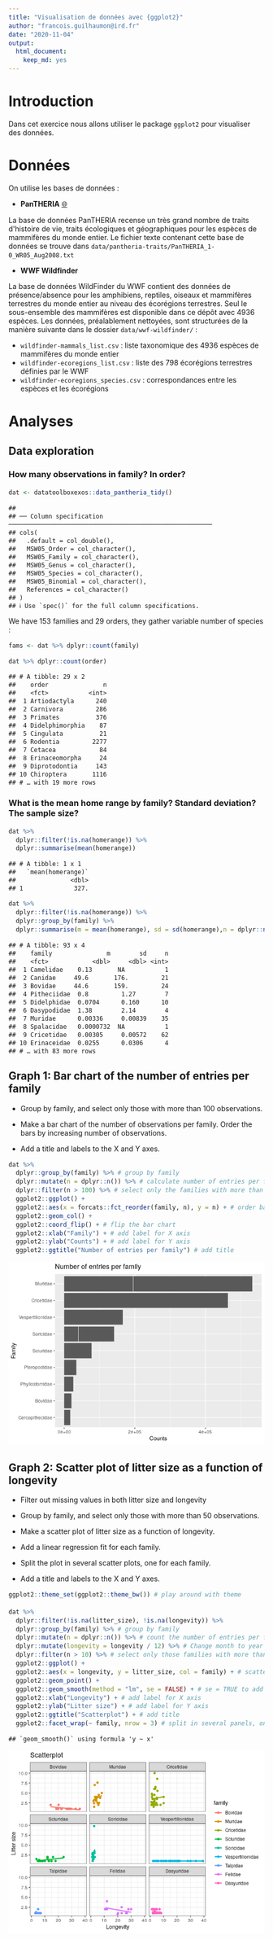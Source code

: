 ```yaml
---
title: "Visualisation de données avec {ggplot2}"
author: "francois.guilhaumon@ird.fr"
date: "2020-11-04"
output:
  html_document:
    keep_md: yes
---
```




# Introduction

Dans cet exercice nous allons utiliser le package `ggplot2` pour visualiser des données.

# Données

On utilise les bases de données :

- **PanTHERIA** [:globe_with_meridians:](https://esajournals.onlinelibrary.wiley.com/doi/10.1890/08-1494.1)

La base de données PanTHERIA recense un très grand nombre de traits d'histoire de vie, traits écologiques et géographiques pour les espèces de mammifères du monde entier.
Le fichier texte contenant cette base de données se trouve dans `data/pantheria-traits/PanTHERIA_1-0_WR05_Aug2008.txt`



- **WWF Wildfinder** [](https://www.worldwildlife.org/pages/wildfinder-database)

La base de données WildFinder du WWF contient des données de présence/absence pour les amphibiens, reptiles, oiseaux et mammifères terrestres du monde entier au niveau des écorégions terrestres. Seul le sous-ensemble des mammifères est disponible dans ce dépôt avec 4936 espèces. Les données, préalablement nettoyées, sont structurées de la manière suivante dans le dossier `data/wwf-wildfinder/` :

  - `wildfinder-mammals_list.csv` : liste taxonomique des 4936 espèces de mammifères du monde entier
  - `wildfinder-ecoregions_list.csv` : liste des 798 écorégions terrestres définies par le WWF
  - `wildfinder-ecoregions_species.csv` : correspondances entre les espèces et les écorégions

# Analyses

## Data exploration

### How many observations in family? In order?


```r
dat <- datatoolboxexos::data_pantheria_tidy()
```

```
## 
## ── Column specification ────────────────────────────────────────────────────────
## cols(
##   .default = col_double(),
##   MSW05_Order = col_character(),
##   MSW05_Family = col_character(),
##   MSW05_Genus = col_character(),
##   MSW05_Species = col_character(),
##   MSW05_Binomial = col_character(),
##   References = col_character()
## )
## ℹ Use `spec()` for the full column specifications.
```

We have 153 families and 29 orders, they gather variable number of species :


```r
fams <- dat %>% dplyr::count(family)
```


```r
dat %>% dplyr::count(order)
```

```
## # A tibble: 29 x 2
##    order               n
##    <fct>           <int>
##  1 Artiodactyla      240
##  2 Carnivora         286
##  3 Primates          376
##  4 Didelphimorphia    87
##  5 Cingulata          21
##  6 Rodentia         2277
##  7 Cetacea            84
##  8 Erinaceomorpha     24
##  9 Diprotodontia     143
## 10 Chiroptera       1116
## # … with 19 more rows
```


### What is the mean home range by family? Standard deviation? The sample size?


```r
dat %>%
  dplyr::filter(!is.na(homerange)) %>%
  dplyr::summarise(mean(homerange))
```

```
## # A tibble: 1 x 1
##   `mean(homerange)`
##               <dbl>
## 1              327.
```


```r
dat %>%
  dplyr::filter(!is.na(homerange)) %>%
  dplyr::group_by(family) %>%
  dplyr::summarise(m = mean(homerange), sd = sd(homerange),n = dplyr::n())
```

```
## # A tibble: 93 x 4
##    family               m        sd     n
##    <fct>            <dbl>     <dbl> <int>
##  1 Camelidae    0.13       NA           1
##  2 Canidae     49.6       176.         21
##  3 Bovidae     44.6       159.         24
##  4 Pitheciidae  0.8         1.27        7
##  5 Didelphidae  0.0704      0.160      10
##  6 Dasypodidae  1.38        2.14        4
##  7 Muridae      0.00336     0.00839    35
##  8 Spalacidae   0.0000732  NA           1
##  9 Cricetidae   0.00305     0.00572    62
## 10 Erinaceidae  0.0255      0.0306      4
## # … with 83 more rows
```

## Graph 1: Bar chart of the number of entries per family

- Group by family, and select only those with more than 100 observations.

- Make a bar chart of the number of observations per family. Order the bars by increasing number of observations.

- Add a title and labels to the X and Y axes.



```r
dat %>%
  dplyr::group_by(family) %>% # group by family
  dplyr::mutate(n = dplyr::n()) %>% # calculate number of entries per family
  dplyr::filter(n > 100) %>% # select only the families with more than 100 entries
  ggplot2::ggplot() +
  ggplot2::aes(x = forcats::fct_reorder(family, n), y = n) + # order bars
  ggplot2::geom_col() +
  ggplot2::coord_flip() + # flip the bar chart
  ggplot2::xlab("Family") + # add label for X axis
  ggplot2::ylab("Counts") + # add label for Y axis
  ggplot2::ggtitle("Number of entries per family") # add title
```

![](exo_ggplot2_files/figure-html/unnamed-chunk-6-1.png)<!-- -->

## Graph 2: Scatter plot of litter size as a function of longevity

- Filter out missing values in both litter size and longevity

- Group by family, and select only those with more than 50 observations.

- Make a scatter plot of litter size as a function of longevity.

- Add a linear regression fit for each family.

- Split the plot in several scatter plots, one for each family.

- Add a title and labels to the X and Y axes.



```r
ggplot2::theme_set(ggplot2::theme_bw()) # play around with theme

dat %>%
  dplyr::filter(!is.na(litter_size), !is.na(longevity)) %>%
  dplyr::group_by(family) %>% # group by family
  dplyr::mutate(n = dplyr::n()) %>% # count the number of entries per family
  dplyr::mutate(longevity = longevity / 12) %>% # Change month to year
  dplyr::filter(n > 10) %>% # select only those families with more than 50 entries
  ggplot2::ggplot() +
  ggplot2::aes(x = longevity, y = litter_size, col = family) + # scatter plot
  ggplot2::geom_point() +
  ggplot2::geom_smooth(method = "lm", se = FALSE) + # se = TRUE to add confidence intervals
  ggplot2::xlab("Longevity") + # add label for X axis
  ggplot2::ylab("Litter size") + # add label for Y axis
  ggplot2::ggtitle("Scatterplot") + # add title
  ggplot2::facet_wrap(~ family, nrow = 3) # split in several panels, one for each family, remove scale = 'free' for same scale for all plots
```

```
## `geom_smooth()` using formula 'y ~ x'
```

![](exo_ggplot2_files/figure-html/unnamed-chunk-7-1.png)<!-- -->

